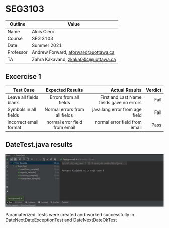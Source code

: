 # SEG3103

| Outline | Value |
| --- | --- |
| Name | Alois Clerc |
| Course | SEG 3103 |
| Date | Summer 2021 |
| Professor | Andrew Forward, aforward@uottawa.ca |
| TA | Zahra Kakavand, zkaka044@uottawa.ca |


## Excercise 1


| Test Case        | Expected Results           | Actual Results  | Verdict |
| ------------- |:-------------:| -----:|---:|
| Leave all fields blank      | Errors from all fields | First and Last Name fields gave no errors | Fail |
| Symbols in all fields      | Normal errors from all fields      |   java.lang error from age field | Fail |
| incorrect email format | normal error field from email      |    normal error field from email | Pass |



## DateTest.java results

![Date Test Results](dateTestResults.png)

Paramaterized Tests were created and worked successfully in DateNextDateExceptionTest and DateNextDateOkTest

